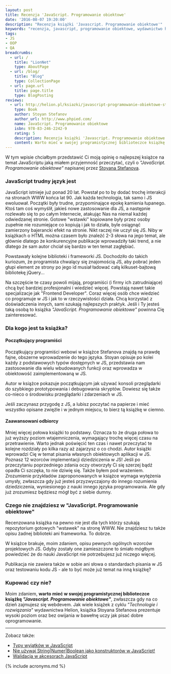 ```yaml
---
layout: post
title: Recenzja 'JavaScript. Programowanie obiektowe'
date: '2016-08-07 19:20:00'
description: "Recenzja książki 'Javascript. Programowanie obiektowe'"
keywords: "recenzja, javascript, programowanie obiektowe, wydawnictwo helion"
tags:
- JS
- OOP
- QA
breadcrumbs:
  - url: /
    title: "LionNet"
    type: AboutPage
  - url: /blog/
    title: "Blog"
    type: CollectionPage
  - url: page.url
    title: page.title
    type: BlogPosting
reviews:
  - url: http://helion.pl/ksiazki/javascript-programowanie-obiektowe-stoyan-stefanov,jascob.htm
    type: Book
    author: Stoyan Stefanov
    author_url: http://www.phpied.com/
    name: JavaScript. Programowanie obiektowe
    isbn: 978-83-246-2242-9
    rating: 5
    description: Recenzja książki 'Javascript. Programowanie obiektowe'
    content: Warto mieć w swojej programistycznej biblioteczce książkę 'Javascript. Programowanie obiektowe', zwłaszcza gdy na co dzień zajmujesz się webdevem. Jak wiele książek z cyklu 'Technologie i rozwiązania' wydawnictwa Helion, książka Stoyana Stefanova prezentuje wysoki poziom oraz bez owijania w bawełnę uczy jak pisać dobre oprogramowanie
---
```


W tym wpisie chciałbym przedstawić Ci moją opinię o najlepszej książce na temat
JavaScriptu jaką miałem przyjemność przeczytać, czyli o *"JavaScript. Programowanie
obiektowe"* napisanej przez [Stoyana Stefanova][1].

### JavaScript trudny język jest

JavaScript istnieje już ponad 20 lat. Powstał po to by dodać trochę interakcji
na stronach WWW końca lat 90. Jak każda technologia, tak samo i JS ewoluował.
Początki były trudne, przypominające epokę kamienia łupanego. Ktoś tam coś wymyślił,
jakieś nowe zastosowanie dla JS, a następnie rozlewało się to po całym Internecie,
atakując Nas na niemal każdej odwiedzanej stronie. Gotowe "wstawki" kopiowane były
przez osoby zupełnie nie rozumiejące co kopiują i jak to działa, byle osiągnąć
zamierzony bajerancki efekt na stronie. Nikt raczej nie uczył się JS. Niby w 
książkach o HTML można czasem było znaleźć 2-3 słowa na jego temat, ale głównie 
dlatego że konkurencyjne publikacje wprowadziły taki trend, a nie dlatego że sam
autor chciał się bardzo w ten temat zagłębiać.

Powstawały kolejne biblioteki i frameworki JS. Dochodziło do takich kuriozum, że
programista chwalący się znajomością JS, aby pobrać jeden głupi element ze strony 
po jego id musiał ładować całą kilkuset-bajtową bibliotekę jQuery...

Na szczęście te czasy powoli mijają, programiści (i firmy ich zatrudniające) chcą
być bardziej profesjonalni i wiedzieć więcej. Powstają nawet takie specjalizacje
jak "Frontend  Developer". Coraz więcej osób chce wiedzieć co programuje w JS i 
jak to w rzeczywistości działa. Chcą korzystać z doświadczenia innych, sami szukają
najlepszych praktyk. Jeśli i Ty jesteś taką osobą to książka *"JavaScript. 
Programowanie obiektowe"* powinna Cię zainteresować.

### Dla kogo jest ta książka?

#### Początkujący programiści

Początkujący programiści webowi w książce Stefanova znajdą na prawdę fajne, 
obszerne wprowadzenie do tego języka. Stoyan opisuje po kolei każdy z podstawowych
typów dostępnych w JS, przedstawia nam zastosowanie dla wielu wbudowanych funkcji
oraz wprowadza w obiektowość zaimplementowaną w JS.

Autor w książce pokazuje początkującym jak używać konsoli przeglądarki do szybkiego 
prototypowania i debugowania skryptów. Dowiesz się także co-nieco o środowisku
przeglądarki i zdarzeniach w JS.

Jeśli zaczynasz przygodę z JS, a lubisz poczytać na papierze i mieć wszystko 
opisane zwięźle i w jednym miejscu, to bierz tą książkę w ciemno.

#### Zaawansowani odbiorcy

Mniej więcej połowa książki to podstawy. Oznacza to że druga połowa to już wyższy
poziom wtajemniczenia, wymagający trochę więcej czasu na przetrawienie. Warto 
jednak poświęcić ten czas i nawet przeczytać te kolejne rozdziały po kilka razy 
aż zajarzysz o co chodzi. Autor książki wprowadzi Cię w temat pisania własnych
obiektowych aplikacji w JS. Poznasz 12 wzorców implementacji dziedziczenia w JS!
Jeśli po przeczytaniu poprzedniego zdania oczy otworzyły Ci się szerzej bądź 
opadła Ci szczęka, to nie dziwię się. Także byłem pod wrażeniem. Zrozumienie
przykładów zaproponowanych w książce wymaga wytężenia umysły, zwłaszcza gdy już
jesteś przyzwyczajony do innego rozumienia dziedziczenia, wyniesionego z nauki 
innego języka programowania. Ale gdy już zrozumiesz będziesz mógł być z siebie 
dumny.

### Czego nie znajdziesz w "JavaScript. Programowanie obiektowe"

Recenzowana książka na pewno nie jest dla tych którzy szukają repozytorium gotowych
"wstawek" na stronę WWW. Nie znajdziesz tu także opisu żadnej biblioteki ani 
frameworka. To dobrze.

W książce brakuje, moim zdaniem, opisu pewnych ogólnych wzorców projektowych JS.
Gdyby zostały one zamieszczone to śmiało mógłbym powiedzieć że do nauki JavaScript
nie potrzebujesz już niczego więcej.

Publikacja nie zawiera także w sobie ani słowa o standardach pisania w JS oraz
testowaniu kodu JS - ale to być może już temat na inną książkę?

### Kupować czy nie?

Moim zdaniem, **warto mieć w swojej programistycznej biblioteczce książkę *"Javascript.
Programowanie obiektowe"***, zwłaszcza gdy na co dzień zajmujesz się webdevem. 
Jak wiele książek z cyklu *"Technologie i rozwiązania"* wydawnictwa Helion, 
książka Stoyana Stefanova prezentuje wysoki poziom oraz bez owijania w bawełnę 
uczy jak pisać dobre oprogramowanie.

* * *

Zobacz także:

* [Typy wyjątków w JavaScript][2]
* [Nie używaj String\|Numer\|Boolean jako konstruktorów w JavaScript!][3]
* [Walidacja w akcesorach JavaScript][4]

[1]: http://www.phpied.com/
[2]: {{site.url}}/2016/04/05/typy-wyjatkow-w-javascript.html
[3]: {{site.url}}/2016/05/19/nie-uzywaj-string-number-boolean-jako-konstruktorow-w-javascript.html
[4]: {{site.url}}/2016/03/24/walidacja-w-akcesorach-javascript.html

{% include acronyms.md %}